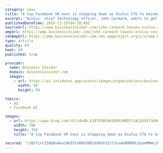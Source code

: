 ```yaml
---
category: news
title: "A top Facebook VR exec is stepping down as Oculus CTO to become a 'Victorian Gentleman Scientist' working on AI"
excerpt: "Oculus' chief technology officer, John Carmack, wants to get stuck into the most difficult problem in artificial-intelligence research."
publishedDateTime: 2019-11-15T00:28:00Z
sourceUrl: https://www.businessinsider.com/john-carmack-leaves-oculus-research-artificial-general-intelligence-2019-11
ampUrl: https://amp.businessinsider.com/john-carmack-leaves-oculus-research-artificial-general-intelligence-2019-11
cdnAmpUrl: https://amp-businessinsider-com.cdn.ampproject.org/c/s/amp.businessinsider.com/john-carmack-leaves-oculus-research-artificial-general-intelligence-2019-11
type: article
quality: 69
heat: 69
published: true

provider:
  name: Business Insider
  domain: businessinsider.com
  images:
    - url: https://ai.insideout.app/assets/images/organizations/businessinsider.com-50x50.jpg
      width: 50
      height: 50

topics:
  - AI
  - Facebook AI

images:
  - url: https://www.bing.com/th?id=ON.E39793B59A3ED919BD7F1ACE5D473A9E
    width: 700
    height: 350
    title: "A top Facebook VR exec is stepping down as Oculus CTO to become a 'Victorian Gentleman Scientist' working on AI"

secured: "/JQV7ixtIZAQ0vAmaiHUISlU00USRBZdd0hh15Jl7osmkBOMRDLUyemMMHsjKoIfroY3IvFpM5G2IGjEHgK86aEsPCHjhODMYM8gkoNZhNspe2AGFV1T4sbAyjQ/jTkGsyT9BR4yQeHrWsK7tGHLfGnEjmiC4u8t2XfTVQITGRpU3VTAfU4u4VaiBDTtdo60RnmOmlh0b9K81Zv/+PV6T85ZhG03YV/gjz+umGlYWFvT8cRYOEtYTFUxPuCV/H2vtcugawAdqETNmVl8wKd+gA==;15F/jE+rg/XIvmkjzt5NpQ=="
---
```


